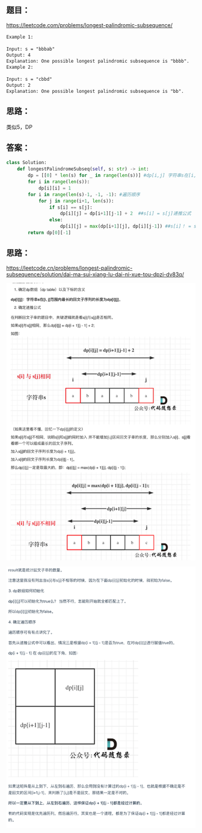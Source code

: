 ## 题目：
https://leetcode.com/problems/longest-palindromic-subsequence/
```
Example 1:

Input: s = "bbbab"
Output: 4
Explanation: One possible longest palindromic subsequence is "bbbb".
Example 2:

Input: s = "cbbd"
Output: 2
Explanation: One possible longest palindromic subsequence is "bb".
```

## 思路：
类似5，DP

## 答案：
```python
class Solution:
    def longestPalindromeSubseq(self, s: str) -> int:
        dp = [[0] * len(s) for _ in range(len(s))] #dp[i,j] 字符串s在[i, j]范围内最长的回文子序列的长度为dp[i][j]
        for i in range(len(s)):
            dp[i][i] = 1
        for i in range(len(s)-1, -1, -1): #遍历顺序
            for j in range(i+1, len(s)):
                if s[i] == s[j]: 
                    dp[i][j] = dp[i+1][j-1] + 2  ##s[i] = s[j]递推公式
                else:
                    dp[i][j] = max(dp[i+1][j], dp[i][j-1]) ##s[i]！ = s[j]递推公式
        return dp[0][-1]
```
## 思路：
https://leetcode.cn/problems/longest-palindromic-subsequence/solution/dai-ma-sui-xiang-lu-dai-ni-xue-tou-dpzi-dv83q/

![a](https://github.com/SSRRBB/Leetcode/blob/main/Images/449.png)

![a](https://github.com/SSRRBB/Leetcode/blob/main/Images/450.png)

